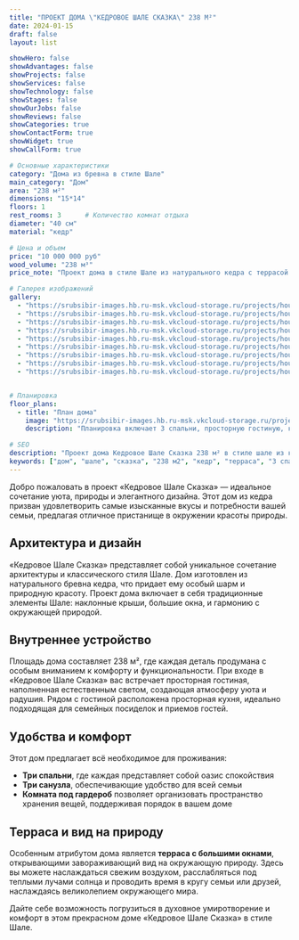 ```yaml
---
title: "ПРОЕКТ ДОМА \"КЕДРОВОЕ ШАЛЕ СКАЗКА\" 238 М²"
date: 2024-01-15
draft: false
layout: list

showHero: false
showAdvantages: false
showProjects: false
showServices: false
showTechnology: false
showStages: false
showOurJobs: false
showReviews: false
showCategories: true
showContactForm: true
showWidget: true
showCallForm: true

# Основные характеристики
category: "Дома из бревна в стиле Шале"
main_category: "Дом"
area: "238 м²"
dimensions: "15*14"
floors: 1
rest_rooms: 3      # Количество комнат отдыха
diameter: "40 см"
material: "кедр"

# Цена и объем
price: "10 000 000 руб"
wood_volume: "238 м³"
price_note: "Проект дома в стиле Шале из натурального кедра с террасой и панорамными окнами. Идеальное сочетание уюта и элегантного дизайна."

# Галерея изображений
gallery:
  - "https://srubsibir-images.hb.ru-msk.vkcloud-storage.ru/projects/houses/dom-kedrovoe-shale-skazka-238/dom-1.jpg"
  - "https://srubsibir-images.hb.ru-msk.vkcloud-storage.ru/projects/houses/dom-kedrovoe-shale-skazka-238/dom-1-1.jpg"
  - "https://srubsibir-images.hb.ru-msk.vkcloud-storage.ru/projects/houses/dom-kedrovoe-shale-skazka-238/dom-1-2.jpg"
  - "https://srubsibir-images.hb.ru-msk.vkcloud-storage.ru/projects/houses/dom-kedrovoe-shale-skazka-238/dom-1-3.jpg"
  - "https://srubsibir-images.hb.ru-msk.vkcloud-storage.ru/projects/houses/dom-kedrovoe-shale-skazka-238/dom-1-4.jpg"
  - "https://srubsibir-images.hb.ru-msk.vkcloud-storage.ru/projects/houses/dom-kedrovoe-shale-skazka-238/dom-1-5.jpg"
  - "https://srubsibir-images.hb.ru-msk.vkcloud-storage.ru/projects/houses/dom-kedrovoe-shale-skazka-238/dom-1-6.jpg"
  - "https://srubsibir-images.hb.ru-msk.vkcloud-storage.ru/projects/houses/dom-kedrovoe-shale-skazka-238/dom-1-7.jpg"
  - "https://srubsibir-images.hb.ru-msk.vkcloud-storage.ru/projects/houses/dom-kedrovoe-shale-skazka-238/dom-1-8.jpg"


# Планировка
floor_plans:
  - title: "План дома"
    image: "https://srubsibir-images.hb.ru-msk.vkcloud-storage.ru/projects/houses/dom-kedrovoe-shale-skazka-238/dom-1-8.jpg"
    description: "Планировка включает 3 спальни, просторную гостиную, кухню, 3 санузла и гардеробную"

# SEO
description: "Проект дома Кедровое Шале Сказка 238 м² в стиле шале из кедрового бревна диаметром 40 см. 3 спальни, терраса, панорамные окна."
keywords: ["дом", "шале", "сказка", "238 м2", "кедр", "терраса", "3 спальни", "панорамные окна"]
---
```


Добро пожаловать в проект «Кедровое Шале Сказка» — идеальное сочетание уюта, природы и элегантного дизайна. Этот дом из кедра призван удовлетворить самые изысканные вкусы и потребности вашей семьи, предлагая отличное пристанище в окружении красоты природы.

## Архитектура и дизайн

«Кедровое Шале Сказка» представляет собой уникальное сочетание архитектуры и классического стиля Шале. Дом изготовлен из натурального бревна кедра, что придает ему особый шарм и природную красоту. Проект дома включает в себя традиционные элементы Шале: наклонные крыши, большие окна, и гармонию с окружающей природой.

## Внутреннее устройство

Площадь дома составляет 238 м², где каждая деталь продумана с особым вниманием к комфорту и функциональности. При входе в «Кедровое Шале Сказка» вас встречает просторная гостиная, наполненная естественным светом, создающая атмосферу уюта и радушия. Рядом с гостиной расположена просторная кухня, идеально подходящая для семейных посиделок и приемов гостей.

## Удобства и комфорт

Этот дом предлагает всё необходимое для проживания: 

* **Три спальни**, где каждая представляет собой оазис спокойствия
* **Три санузла**, обеспечивающие удобство для всей семьи
* **Комната под гардероб** позволяет организовать пространство хранения вещей, поддерживая порядок в вашем доме

## Терраса и вид на природу

Особенным атрибутом дома является **терраса с большими окнами**, открывающими завораживающий вид на окружающую природу. Здесь вы можете наслаждаться свежим воздухом, расслабляться под теплыми лучами солнца и проводить время в кругу семьи или друзей, наслаждаясь великолепием окружающего мира.

Дайте себе возможность погрузиться в духовное умиротворение и комфорт в этом прекрасном доме «Кедровое Шале Сказка» в стиле Шале.